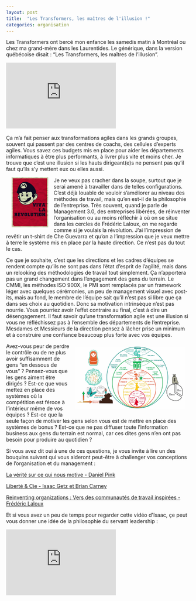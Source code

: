 ```yaml
---
layout: post
title:  "Les Transformers, les maîtres de l'illusion !"
categories: organisation
---
```

Les Transformers ont bercé mon enfance les samedis matin à Montréal ou chez ma grand-mère dans les Laurentides. Le générique, dans la version québécoise disait : “Les Transformers, les maîtres de l’illusion”. 

<iframe width="300" height="180" src="https://www.youtube.com/embed/6NLm3azcCeI" frameborder="0" allowfullscreen></iframe>

Ça m’a fait penser aux transformations agiles dans les grands groupes, souvent qui passent par des centres de coachs, des cellules d’experts agiles. Vous savez ces budgets mis en place pour aider les départements informatiques à être plus performants, à livrer plus vite et moins cher. Je trouve que c’est une illusion si les hauts dirigeant(e)s ne pensent pas qu’il faut qu’ils s’y mettent eux ou elles aussi.

<img src="/images/posts/viva-la-revolution.jpg" width="100px" style="float:left; display: inline-block; margin: 0px 15px;" />Je ne veux pas cracher dans la soupe, surtout que je serai amené à travailler dans de telles configurations. C’est déjà louable de vouloir s’améliorer au niveau des méthodes de travail, mais qu’en est-il de la philosophie de l’entreprise. Très souvent, quand je parle de Management 3.0, des entreprises libérées, de réinventer l’organisation ou au moins réfléchir à où on se situe dans les cercles de Frédéric Laloux, on me regarde comme si je voulais la révolution. J’ai l’impression de revêtir un t-shirt de Che Guevarra et qu’on a l’impression que je veux mettre à terre le système mis en place par la haute direction. Ce n’est pas du tout le cas.

Ce que je souhaite, c’est que les directions et les cadres d’équipes se rendent compte qu’ils ne sont pas dans l’état d’esprit de l’agilité, mais dans un relooking des méthodologies de travail tout simplement. Ça n’apportera pas un grand changement dans l’engagement des gens du terrain. Le CMMI, les méthodes ISO 900X, le PMI sont remplacés par un framework léger avec quelques cérémonies, un peu de management visuel avec post-its, mais au fond, le membre de l’équipe sait qu’il n’est pas si libre que ça dans ses choix au quotidien. Donc sa motivation intrinsèque n’est pas nourrie. Vous pourriez avoir l’effet contraire au final, c'est à dire un désengagement. Il faut savoir qu’une transformation agile est une illusion si vous ne réfléchissez pas à l’ensemble des départements de l’entreprise.  Mesdames et Messieurs de la direction pensez à lâcher prise un minimum et à construire une confiance beaucoup plus forte avec vos équipes. 

<a href="/images/posts/reinventingorganizationslaloux.jpg">
	<img src="/images/posts/reinventingorganizationslaloux.jpg" width="300px" style="float:right; display: inline-block; margin: 10px 15px;" />
</a>

Avez-vous peur de perdre le contrôle ou de ne plus avoir suffisamment de gens “en dessous de vous” ? 
Pensez-vous que les gens aiment être dirigés ? 
Est-ce que vous mettez en place des systèmes où la compétition est féroce à l’intérieur même de vos équipes ? 
Est-ce que la seule façon de motiver les gens selon vous est de mettre en place des systèmes de bonus ? 
Est-ce que ne pas diffuser toute l’information business aux gens du terrain est normal, car ces dites gens n’en ont pas besoin pour produire au quotidien ? 

Si vous avez dit oui à une de ces questions, je vous invite à lire un des bouquins suivant qui vous aideront peut-être à challenger vos conceptions de l’organisation et du management :

<a href="https://www.amazon.fr/v-rit-sur-qui-nous-motive/dp/208137952X/ref=tmm_pap_swatch_0?_encoding=UTF8&qid=&sr=" target="laverite">
La vérité sur ce qui nous motive - Daniel Pink</a> 

<a href="https://www.amazon.fr/Libert%C3%A9-cie-libert%C3%A9-salari%C3%A9s-entreprises/dp/2081379511" targer="liberte">Liberté & Cie - Isaac Getz et Brian Carney</a>

<a href="https://www.amazon.fr/Reinventing-organizations-communaut%C3%A9s-travail-inspir%C3%A9es/dp/2354561059" target="reinventing">Reinventing organizations : Vers des communautés de travail inspirées - Frédéric Laloux</a>

Et si vous avez un peu de temps pour regarder cette vidéo d'Isaac, çe peut vous donner une idée de la philosophie du servant leadership :

<iframe width="300" height="180" src="https://www.youtube.com/embed/zOZ_HWfkanE" frameborder="0" allowfullscreen></iframe>

<div class="fill"></div>